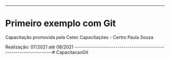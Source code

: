 -------------------------------------------------------------------
# Primeiro exemplo com Git

Capacitação promovida pela Cetec Capacitações - Certro Paula Souza

Realização: 07/2021 até 08/2021
-------------------------------------------------------------------# CapacitacaoGit
